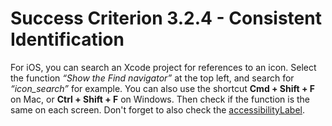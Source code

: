 # Success Criterion 3.2.4 - Consistent Identification

For iOS, you can search an Xcode project for references to an icon. Select the function _“Show the Find navigator”_ at the top left, and search for _“icon_search”_ for example. You can also use the shortcut **Cmd + Shift + F** on Mac, or **Ctrl + Shift + F** on Windows. Then check if the function is the same on each screen. Don't forget to also check the [accessibilityLabel](https://developer.apple.com/documentation/uikit/uiaccessibilityelement/1619577-accessibilitylabel).